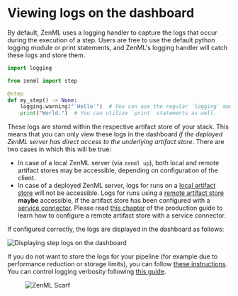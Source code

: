 # Viewing logs on the dashboard

By default, ZenML uses a logging handler to capture the logs that occur during the execution of a step. Users are free to use the default python logging module or print statements, and ZenML's logging handler will catch these logs and store them.

```python
import logging

from zenml import step

@step 
def my_step() -> None:
    logging.warning("`Hello`")  # You can use the regular `logging` module.
    print("World.")  # You can utilize `print` statements as well. 
```

These logs are stored within the respective artifact store of your stack. This means that you can only view these logs in the dashboard
*if the deployed ZenML server has direct access to the underlying artifact store*. There are two cases in which this will be true:

* In case of a local ZenML server (via `zenml up`), both local and remote artifact stores may be accessible, depending on configuration of the client.
* In case of a deployed ZenML server, logs for runs on a [local artifact store](../../component-guide/artifact-stores/local.md) will not be accessible. Logs
for runs using a [remote artifact store](../../user-guide/production-guide/remote-storage.md) **maybe** accessible, if the artifact store has been configured
with a [service connector](../auth-management/service-connectors-guide.md). Please read [this chapter](../../user-guide/production-guide/remote-storage.md) of
the production guide to learn how to configure a remote artifact store with a service connector.

If configured correctly, the logs are displayed in the dashboard as follows:

![Displaying step logs on the dashboard](../../.gitbook/assets/zenml\_step\_logs.png)

If you do not want to store the logs for your pipeline (for example due to performance reduction or storage limits),
you can follow [these instructions](./enable-or-disable-logs-storing.md).
You can control logging verbosity following [this guide](./set-logging-verbosity.md).


<!-- For scarf -->
<figure><img alt="ZenML Scarf" referrerpolicy="no-referrer-when-downgrade" src="https://static.scarf.sh/a.png?x-pxid=f0b4f458-0a54-4fcd-aa95-d5ee424815bc" /></figure>